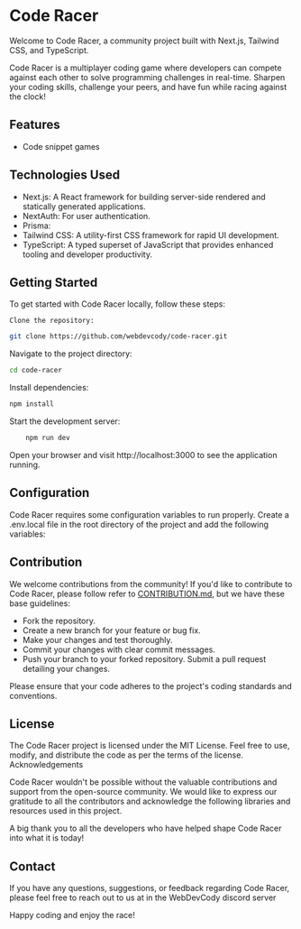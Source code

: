 # Code Racer

Welcome to Code Racer, a community project built with Next.js, Tailwind CSS, and TypeScript.

Code Racer is a multiplayer coding game where developers can compete against each other to solve programming challenges in real-time. Sharpen your coding skills, challenge your peers, and have fun while racing against the clock!

## Features

- Code snippet games

## Technologies Used

- Next.js: A React framework for building server-side rendered and statically generated applications.
- NextAuth: For user authentication.
- Prisma:
- Tailwind CSS: A utility-first CSS framework for rapid UI development.
- TypeScript: A typed superset of JavaScript that provides enhanced tooling and developer productivity.

## Getting Started

To get started with Code Racer locally, follow these steps:

    Clone the repository:

```bash
git clone https://github.com/webdevcody/code-racer.git
```

Navigate to the project directory:

```bash
cd code-racer
```

Install dependencies:

```bash
npm install
```

Start the development server:

```bash
    npm run dev
```

Open your browser and visit http://localhost:3000 to see the application running.

## Configuration

Code Racer requires some configuration variables to run properly. Create a .env.local file in the root directory of the project and add the following variables:

## Contribution

We welcome contributions from the community! If you'd like to contribute to Code Racer, please follow refer to [CONTRIBUTION.md](CONTRIBUTION.md), but we have these base guidelines:

- Fork the repository.
- Create a new branch for your feature or bug fix.
- Make your changes and test thoroughly.
- Commit your changes with clear commit messages.
- Push your branch to your forked repository.
  Submit a pull request detailing your changes.

Please ensure that your code adheres to the project's coding standards and conventions.

## License

The Code Racer project is licensed under the MIT License. Feel free to use, modify, and distribute the code as per the terms of the license.
Acknowledgements

Code Racer wouldn't be possible without the valuable contributions and support from the open-source community. We would like to express our gratitude to all the contributors and acknowledge the following libraries and resources used in this project.

A big thank you to all the developers who have helped shape Code Racer into what it is today!

## Contact

If you have any questions, suggestions, or feedback regarding Code Racer, please feel free to reach out to us at in the WebDevCody discord server

Happy coding and enjoy the race!
